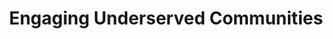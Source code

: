 ---
  slug: "/engagingunderservedcommunities"
  title: Engaging Underserved Communities
  focusAreas: [Environment,Communities,Regional Planning]
  principles: [Equity,Sustainability]
  seeOther: [Age Friendly Communities,Community engagement,Housing Maintenance & Rehabilitation Programs,Human Capital Investments]
  trackingProgressLinks: [Racial & Ethnic Disparities,Sex Disparities]
---